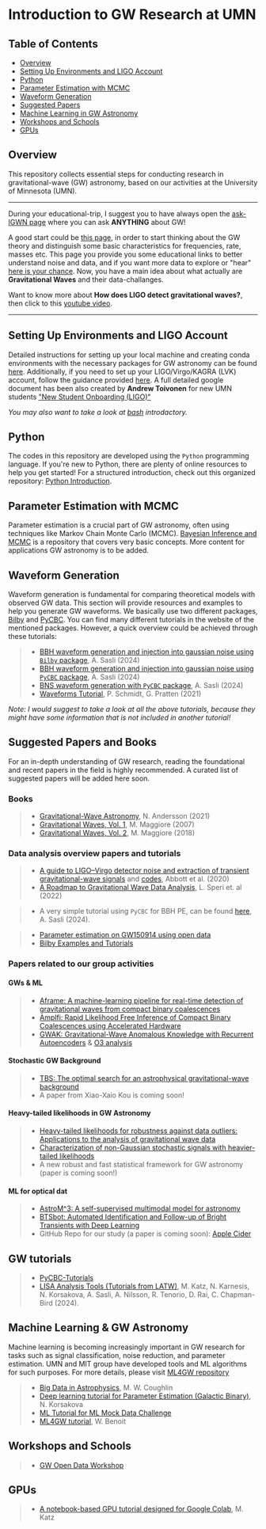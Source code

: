 # Introduction to GW Research at UMN

## Table of Contents
- [Overview](#overview)
- [Setting Up Environments and LIGO Account](#setting-up-environments-and-ligo-account)
- [Python](#python)
- [Parameter Estimation with MCMC](#parameter-estimation-with-mcmc)
- [Waveform Generation](#waveform-generation)
- [Suggested Papers](#suggested-papers-and-books)
- [Machine Learning in GW Astronomy](#machine-learning-in-gw-astronomy)
- [Workshops and Schools](#Workshops-and-Schools)
- [GPUs](#GPUs)

## Overview
This repository collects essential steps for conducting research in gravitational-wave (GW) astronomy, based on our activities at the University of Minnesota (UMN).
******************
During your educational-trip, I suggest you to have always open the [ask-IGWN page](https://ask.igwn.org/) where you can ask **ANYTHING** about GW!

A good start could be [this page](https://www.gw-openscience.org/path/), in order to start thinking about the GW theory and distinguish some basic characteristics for frequencies, rate, masses etc. This page you provide you some educational links to better understand noise and data, and if you want more data to explore or "hear" [here is your chance](https://labcit.ligo.caltech.edu/~jkanner/aapt/web/resources.html). Now, you have a main idea about what actually are **Gravitational Waves** and their data-challanges.

Want to know more about **How does LIGO detect gravitational waves?**, then click to this [youtube video](https://www.youtube.com/watch?v=X7RJHxeCulY&ab_channel=CraigCahillane).
*********************
## Setting Up Environments and LIGO Account

Detailed instructions for setting up your local machine and creating conda environments with the necessary packages for GW astronomy can be found [here](https://github.com/asasli/gw-intro-umn/blob/main/set_up.md). Additionally, if you need to set up your LIGO/Virgo/KAGRA (LVK) account, follow the guidance provided [here](https://github.com/asasli/gw-intro-umn/blob/main/lvk_account.md). A full detailed google document has been also created by **Andrew Toivonen** for new UMN students ["New Student Onboarding (LIGO)"](https://docs.google.com/document/d/1yelxiE51AHvz1laxDhnbE5thR6ca5b2Am_drCGGpnFY/edit?tab=t.0)

*You may also want to take a look at [bash](https://github.com/asasli/gw-intro-umn/blob/main/bash_intro.md) introdactory.*

## Python

The codes in this repository are developed using the `Python` programming language. If you're new to Python, there are plenty of online resources to help you get started! For a structured introduction, check out this organized repository: [Python Introduction](https://github.com/asasli/Python_Intro_AUTh).

## Parameter Estimation with MCMC

Parameter estimation is a crucial part of GW astronomy, often using techniques like Markov Chain Monte Carlo (MCMC). [Bayesian Inference and MCMC](https://github.com/asasli/BayesMCMC) is a repository that covers very basic concepts. More content for applications GW astronomy is to be added.

## Waveform Generation

Waveform generation is fundamental for comparing theoretical models with observed GW data. This section will provide resources and examples to help you generate GW waveforms. We basically use two different packages, [Bilby](https://lscsoft.docs.ligo.org/bilby/) and [PyCBC](https://pycbc.org/pycbc/latest/html/index.html#). You can find many different tutorials in the website of the mentioned packages. However, a quick overview could be achieved through these tutorials:

> - [BBH waveform generation and injection into gaussian noise using ```Bilby``` package](https://github.com/asasli/gw-intro-umn/blob/main/https://github.com/asasli/gw-intro-umn/blob/main/BBH-Bilby_plus_injection.ipynb), A. Sasli (2024)
> - [BBH waveform generation and injection into gaussian noise using ```PyCBC``` package](https://github.com/asasli/gw-intro-umn/blob/main/BBH-PyCBC_plus_injection.ipynb), A. Sasli (2024)
> - [BNS waveform generation with ```PyCBC``` package](https://github.com/asasli/gw-intro-umn/blob/main/BNS-PyCBC.ipynb), A. Sasli (2024)
> - [Waveforms Tutorial](https://github.com/PatriciaSchmidt/GWATUT-waveforms), P. Schmidt, G. Pratten (2021)

*Note: I would suggest to take a look at all the above tutorials, because they might have some information that is not included in another tutorial!*

## Suggested Papers and Books

For an in-depth understanding of GW research, reading the foundational and recent papers in the field is highly recommended. A curated list of suggested papers will be added here soon.

### Books

> - [Gravitational-Wave Astronomy](https://global.oup.com/academic/product/gravitational-wave-astronomy-9780198568032?cc=gr&lang=en&), N. Andersson (2021)
> - [Gravitational Waves, Vol. 1](https://oxford.universitypressscholarship.com/view/10.1093/acprof:oso/9780198570745.001.0001/acprof-9780198570745), M. Maggiore (2007)
> - [Gravitational Waves, Vol. 2](https://oxford.universitypressscholarship.com/view/10.1093/oso/9780198570899.001.0001/oso-9780198570899), M. Maggiore (2018)

### Data analysis overview papers and tutorials
> - [A guide to LIGO–Virgo detector noise and extraction of transient gravitational-wave signals](https://iopscience.iop.org/article/10.1088/1361-6382/ab685e) and [codes](https://github.com/gw-odw/Data-Guide-Paper), Abbott et al. (2020)
> - [A Roadmap to Gravitational Wave Data Analysis](https://www.nature.com/articles/s41550-022-01849-y), L. Speri et. al (2022)

> - A very simple tutorial using ```PyCBC``` for BBH PE, can be found [here](https://github.com/asasli/gw-intro-umn/blob/main/data_analysis/BBH_Signal_Injection_and_Recovery_Tutorial.ipynb), A. Sasli (2024).

> - [Parameter estimation on GW150914 using open data](https://colab.research.google.com/github/gw-odw/odw-2019/blob/master/Day_2/Tuto_2.4_Parameter_estimation_for_compact_object_mergers.ipynb)
> - [Bilby Examples and Tutorials](https://git.ligo.org/lscsoft/bilby/-/tree/master/examples)

### Papers related to our group activities
#### GWs & ML
> - [Aframe: A machine-learning pipeline for real-time detection of gravitational waves from compact binary coalescences](https://arxiv.org/html/2403.18661v1)
> - [Amplfi: Rapid Likelihood Free Inference of Compact Binary
Coalescences using Accelerated Hardware](https://arxiv.org/abs/2407.19048)
> - [GWAK: Gravitational-Wave Anomalous Knowledge with Recurrent Autoencoders](https://arxiv.org/abs/2309.11537) & [O3 analysis](https://arxiv.org/pdf/2412.19883)
#### Stochastic GW Background
> - [TBS: The optimal search for an astrophysical gravitational-wave background](https://arxiv.org/abs/1712.00688)
> - A paper from Xiao-Xaio Kou is coming soon!
#### Heavy-tailed likelihoods in GW Astronomy
> - [Heavy-tailed likelihoods for robustness against data outliers: Applications to the analysis of gravitational wave data](https://arxiv.org/abs/2305.04709)
> - [Characterization of non-Gaussian stochastic signals with heavier-tailed likelihoods](https://arxiv.org/abs/2410.14354)
> - A new robust and fast statistical framework for GW astronomy (paper is coming soon!)
#### ML for optical dat
> - [AstroM^3: A self-supervised multimodal model for astronomy](https://arxiv.org/abs/2411.08842)
> - [BTSbot: Automated Identification and Follow-up of Bright Transients with Deep Learning](https://iopscience.iop.org/article/10.3847/1538-4357/ad5666)
> - GitHub Repo for our study (a paper is coming soon): [Apple Cider](https://github.com/ajunell/AppleCider)

## GW tutorials
> - [PyCBC-Tutorials](https://github.com/gwastro/PyCBC-Tutorials/tree/master/tutorial)
> - [LISA Analysis Tools (Tutorials from LATW)](https://github.com/mikekatz04/LATW/tree/main), M. Katz, N. Karnesis, N. Korsakova, A. Sasli, A. Nilsson, R. Tenorio, D. Rai, C. Chapman-Bird (2024).

## Machine Learning \& GW Astronomy

Machine learning is becoming increasingly important in GW research for tasks such as signal classification, noise reduction, and parameter estimation. UMN and MIT group have developed tools and ML algorithms for such purposes. For more details, please visit [ML4GW repository](https://github.com/ML4GW)

> - [Big Data in Astrophysics](https://github.com/mcoughlin/ast8581_2025_Spring), M. W. Coughlin
> - [Deep learning tutorial for Parameter Estimation (Galactic Binary)](https://github.com/NataliaKor/tutorial), N. Korsakova
> - [ML Tutorial for ML Mock Data Challenge](https://github.com/gwastro/ml-mock-data-challenge-1/tree/master/tutorials/Machine%20Learning)
> - [ML4GW tutorial](https://github.com/wbenoit26/ml4gw_tutorial), W. Benoit

## Workshops and Schools

> - [GW Open Data Workshop](https://github.com/gw-odw)


## GPUs
> - [A notebook-based GPU tutorial designed for Google Colab](https://github.com/mikekatz04/GPU_and_GWs_Tutorial), M. Katz
